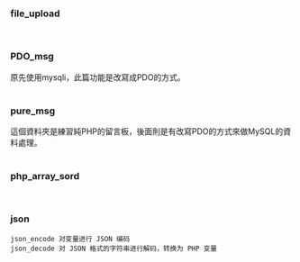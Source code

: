 ### file_upload<br>
<br>

### PDO_msg<br>
原先使用mysqli，此篇功能是改寫成PDO的方式。<br>
<br>

### pure_msg<br>
這個資料夾是練習純PHP的留言板，後面則是有改寫PDO的方式來做MySQL的資料處理。<br>
<br>

### php_array_sord<br>
<br>

### json

~~~
json_encode	对变量进行 JSON 编码
json_decode	对 JSON 格式的字符串进行解码，转换为 PHP 变量
~~~
